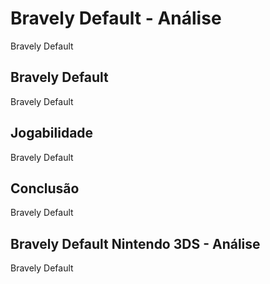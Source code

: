 ---
---

# Bravely Default - Análise

Bravely Default

## Bravely Default

Bravely Default

## Jogabilidade

Bravely Default

## Conclusão

Bravely Default

## Bravely Default Nintendo 3DS - Análise

Bravely Default
